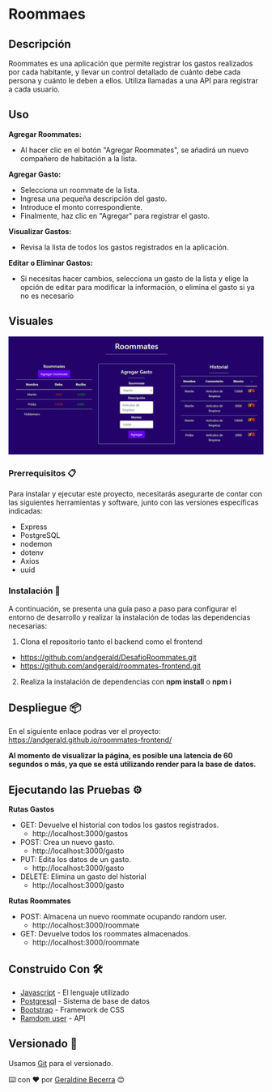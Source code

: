 # Roommaes 

## Descripción
Roommates es una aplicación que permite registrar los gastos realizados por cada habitante, y llevar un control detallado de cuánto debe cada persona y cuánto le deben a ellos. Utiliza llamadas a una API para registrar a cada usuario.

## Uso
**Agregar Roommates:**
- Al hacer clic en el botón "Agregar Roommates", se añadirá un nuevo compañero de habitación a la lista.

**Agregar Gasto:**
- Selecciona un roommate de la lista.
- Ingresa una pequeña descripción del gasto.
- Introduce el monto correspondiente.
- Finalmente, haz clic en "Agregar" para registrar el gasto.

**Visualizar Gastos:**
- Revisa la lista de todos los gastos registrados en la aplicación.

**Editar o Eliminar Gastos:**
- Si necesitas hacer cambios, selecciona un gasto de la lista y elige la opción de editar para modificar la información, o elimina el gasto si ya no es necesario

## Visuales
![Roommates](https://github.com/andgerald/roommates-frontend/blob/main/roommates.PNG)

### Prerrequisitos 📋
Para instalar y ejecutar este proyecto, necesitarás asegurarte de contar con las siguientes herramientas y software, junto con las versiones específicas indicadas:
- Express
- PostgreSQL
- nodemon
- dotenv
- Axios
- uuid

### Instalación 🔧
A continuación, se presenta una guía paso a paso para configurar el entorno de desarrollo y realizar la instalación de todas las dependencias necesarias:
1. Clona el repositorio  tanto el backend como el frontend
  - https://github.com/andgerald/DesafioRoommates.git
  - https://github.com/andgerald/roommates-frontend.git
2. Realiza la instalación de dependencias con **npm install** o **npm i**

## Despliegue 📦
En el siguiente enlace podras ver el proyecto: 
https://andgerald.github.io/roommates-frontend/

**Al momento de visualizar la página, es posible una latencia de 60 segundos o más, ya que se está utilizando render para la base de datos.**
## Ejecutando las Pruebas ⚙️
 **Rutas Gastos**
-  GET: Devuelve el historial con todos los gastos registrados.
    -   http://localhost:3000/gastos
-  POST: Crea un  nuevo gasto.
    -  http://localhost:3000/gasto
-  PUT: Edita los datos de un gasto.
    -  http://localhost:3000/gasto
-  DELETE: Elimina un gasto del historial
    -  http://localhost:3000/gasto

 **Rutas Roommates**
-  POST: Almacena un nuevo roommate ocupando random user.
    -  http://localhost:3000/roommate
-  GET: Devuelve todos los roommates almacenados.
    -  http://localhost:3000/roommate

## Construido Con 🛠️
- [Javascript](https://developer.mozilla.org/es/docs/Web/JavaScript) - El lenguaje utilizado
- [Postgresql](https://www.postgresql.org) - Sistema de base de datos
- [Bootstrap](https://getbootstrap.com/docs/5.3/getting-started/introduction/) - Framework de CSS
- [Ramdom user](https://randomuser.me/api) - API

## Versionado 📌

Usamos [Git](https://git-scm.com) para el versionado.



⌨️ con ❤️ por [Geraldine Becerra](https://github.com/andgerald) 😊
